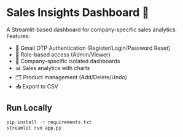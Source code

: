 # Sales Insights Dashboard 🚀

A Streamlit-based dashboard for company-specific sales analytics.  
Features:
- 🔑 Gmail OTP Authentication (Register/Login/Password Reset)
- 👥 Role-based access (Admin/Viewer)
- 🏢 Company-specific isolated dashboards
- 📊 Sales analytics with charts
- 🗂 Product management (Add/Delete/Undo)
- 📥 Export to CSV

## Run Locally
```bash
pip install -r requirements.txt
streamlit run app.py
